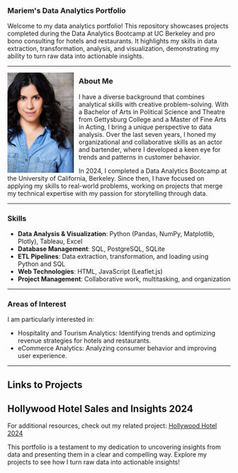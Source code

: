 ### Mariem's Data Analytics Portfolio

Welcome to my data analytics portfolio! This repository showcases projects completed during the Data Analytics Bootcamp at UC Berkeley and pro bono consulting for hotels and restaurants. It highlights my skills in data extraction, transformation, analysis, and visualization, demonstrating my ability to turn raw data into actionable insights.

---
<img src="mariem_diaz.JPG" alt="Mariem Diaz" width="150" align="left" style="margin-right: 11px;">

### **About Me**
I have a diverse background that combines analytical skills with creative problem-solving. With a Bachelor of Arts in Political Science and Theatre from Gettysburg College and a Master of Fine Arts in Acting, I bring a unique perspective to data analysis. Over the last seven years, I honed my organizational and collaborative skills as an actor and bartender, where I developed a keen eye for trends and patterns in customer behavior.

In 2024, I completed a Data Analytics Bootcamp at the University of California, Berkeley. Since then, I have focused on applying my skills to real-world problems, working on projects that merge my technical expertise with my passion for storytelling through data.

---

### **Skills**
- **Data Analysis & Visualization**: Python (Pandas, NumPy, Matplotlib, Plotly), Tableau, Excel
- **Database Management**: SQL, PostgreSQL, SQLite
- **ETL Pipelines**: Data extraction, transformation, and loading using Python and SQL
- **Web Technologies**: HTML, JavaScript (Leaflet.js)
- **Project Management**: Collaborative work, multitasking, and organization

---

### **Areas of Interest**
I am particularly interested in:
- Hospitality and Tourism Analytics: Identifying trends and optimizing revenue strategies for hotels and restaurants.
- eCommerce Analytics: Analyzing consumer behavior and improving user experience.

---
## **Links to Projects**
## Hollywood Hotel Sales and Insights 2024
For additional resources, check out my related project:
[Hollywood Hotel 2024](https://github.com/mariemsdiaz/hollywood_hotel_insights.git)

This portfolio is a testament to my dedication to uncovering insights from data and presenting them in a clear and compelling way. Explore my projects to see how I turn raw data into actionable insights!

